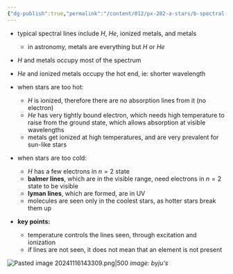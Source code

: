```yaml
---
{"dg-publish":true,"permalink":"/content/012/px-282-a-stars/b-spectral-classification/px-282-b2-typical-spectral-lines/","noteIcon":"1","created":"2024-11-25T10:50:32.000+00:00","updated":"2024-12-06T16:31:49.881+00:00"}
---
```


- typical spectral lines include $H$, $He$, ionized metals, and metals
	- in astronomy, metals are everything but $H$ or $He$
- $H$ and metals occupy most of the spectrum
- $He$ and ionized metals occupy the hot end, ie: shorter wavelength

- when stars are too hot:
	- $H$ is ionized, therefore there are no absorption lines from it (no electron)
	- $He$ has very tightly bound electron, which needs high temperature to raise from the ground state, which allows absorption at visible wavelengths
	- metals get ionized at high temperatures, and are very prevalent for sun-like stars

- when stars are too cold:
	- $H$ has a few electrons in $n=2$ state
	- **balmer lines**, which are in the visible range, need electrons in $n=2$ state to be visible
	- **lyman lines**, which are formed, are in UV
	- molecules are seen only in the coolest stars, as hotter stars break them up

- **key points:**
	- temperature controls the lines seen, through excitation and ionization
	- if lines are not seen, it does not mean that an element is not present

![Pasted image 20241116143309.png|500](/img/user/pics/Pasted%20image%2020241116143309.png)
*image: byju's*
